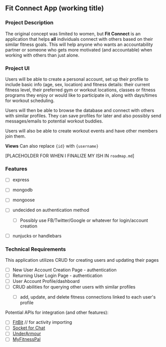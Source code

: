 ## Fit Connect App (working title)

### Project Description
The original concept was limited to women, but **Fit Connect** is an application that helps **all** individuals connect with others based on their similar fitness goals. This will help anyone who wants an accountability partner or someone who gets more motivated (and accountable) when working with others than just alone.


### Project UI
Users will be able to create a personal account, set up their profile to include basic info (age, sex, location) and fitness details: their current fitness level, their preferred gym or workout locations, classes or fitness programs they enjoy or would like to participate in, along with days/times for workout scheduling.

Users will then be able to browse the database and connect with others with similar profiles. They can save profiles for later and also possibly send messages/emails to potential workout buddies.

Users will also be able to create workout events and have other members join them.

**Views**
Can also replace `{id}` with `{username}`

[PLACEHOLDER FOR WHEN I FINALIZE MY ISH IN `roadmap.md`]



### Features
- [ ] express
- [ ] mongodb
- [ ] mongoose
- [ ] undecided on authentication method
    - [ ] Possibly use FB/Twitter/Google or whatever for login/account creation
- [ ] nunjucks or handlebars


### Technical Requirements

This application utilizes CRUD for creating users and updating their pages

- [ ] New User Account Creation Page - authentication
- [ ] Returning User Login Page - authentication
- [ ] User Account Profile/dashboard
- [ ] CRUD abilities for querying other users with similar profiles
    - [ ] add, update, and delete fitness connections linked to each user's profile


Potential APIs for integration (and other features):
- [ ] [FitBit](https://dev.fitbit.com/docs/devices/) // for activity importing
- [ ] [Socket for Chat](https://socket.io)
- [ ] [UnderArmour](https://developer.underarmour.com/docs/)
- [ ] [MyFitnessPal](http://www.myfitnesspal.com/api)
